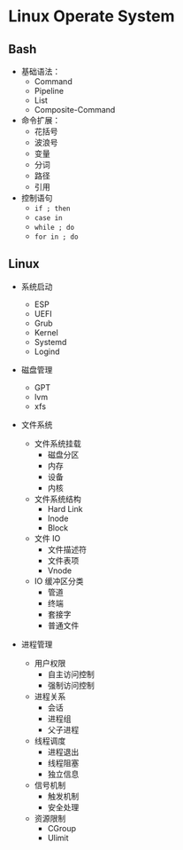 # Linux Operate System

## Bash

- 基础语法：
  - Command
  - Pipeline
  - List
  - Composite-Command
- 命令扩展：
  - 花括号
  - 波浪号
  - 变量
  - 分词
  - 路径
  - 引用
- 控制语句
  - `if ; then`
  - `case in`
  - `while ; do`
  - `for in ; do`

## Linux

- 系统启动

  - ESP
  - UEFI
  - Grub
  - Kernel
  - Systemd
  - Logind

- 磁盘管理

  - GPT
  - lvm
  - xfs

- 文件系统

  - 文件系统挂载
    - 磁盘分区
    - 内存
    - 设备
    - 内核
  - 文件系统结构
    - Hard Link
    - Inode
    - Block
  - 文件 IO
    - 文件描述符
    - 文件表项
    - Vnode
  - IO 缓冲区分类
    - 管道
    - 终端
    - 套接字
    - 普通文件

- 进程管理
  - 用户权限
    - 自主访问控制
    - 强制访问控制
  - 进程关系
    - 会话
    - 进程组
    - 父子进程
  - 线程调度
    - 进程退出
    - 线程阻塞
    - 独立信息
  - 信号机制
    - 触发机制
    - 安全处理
  - 资源限制
    - CGroup
    - Ulimit
